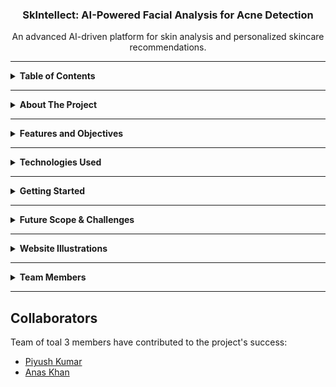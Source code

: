 <a id="readme-top"></a>

<div align="center">
  <h3 align="center">SkIntellect: AI-Powered Facial Analysis for Acne Detection</h3>
  <p align="center">
    An advanced AI-driven platform for skin analysis and personalized skincare recommendations.
    <br />
  </p>
</div>

---

<details>
  <summary><strong>Table of Contents</strong></summary>
  <ol>
    <li><a href="#about-the-project">About The Project</a></li>
    <li><a href="#features-and-objectives">Features and Objectives</a></li>
    <li><a href="#technologies-used">Technologies Used</a></li>
    <li><a href="#getting-started">Getting Started</a></li>
    <li><a href="#future-scope-and-challenges-faced">Future Scope & Challenges</a></li>
    <li><a href="#website-illustrations">Website Illustrations</a></li>
    <li><a href="#team-members">Team Members</a></li>
  </ol>
</details>

---

<a id="about-the-project"></a>
<details>
  <summary><strong>About The Project</strong></summary>
  <p>
    <strong>SkIntellect</strong> is an AI-powered dermatological tool that detects acne, evaluates skin conditions, and recommends personalized skincare solutions. It integrates deep learning with real-time facial analysis to ensure precise and accessible skincare management.
  </p>
</details>

---

<a id="features-and-objectives"></a>
<details>
  <summary><strong>Features and Objectives</strong></summary>
  <ul>
    <li>AI-Based Acne Detection</li>
    <li>Oiliness Level Assessment</li>
    <li>Personalized Skincare Recommendations</li>
    <li>Dermatologist Appointment Booking</li>
    <li>Progress Tracking for Skin Health</li>
    <li>Secure User Authentication and Data Encryption</li>
  </ul>
</details>

---

<a id="technologies-used"></a>
<details>
  <summary><strong>Technologies Used</strong></summary>
  <ul>
    <li>Frontend: React.js, Tailwind CSS</li>
    <li>Backend: Flask (Python)</li>
    <li>Database: SQLite3</li>
    <li>AI Models: YOLO, OpenCV, TensorFlow</li>
    <li>Deployment: Render</li>
  </ul>
</details>

---

<a id="getting-started"></a>
<details>
  <summary><strong>Getting Started</strong></summary>
  
  <details>
    <summary><strong>Prerequisites</strong></summary>
    <ul>
      <li>Python 3.8+</li>
      <li>Node.js & npm</li>
      <li>Virtual Environment (venv or conda)</li>
    </ul>
  </details>

  <details>
    <summary><strong>Installation</strong></summary>
    <ol>
      <li>Clone the Repository:
      <pre><code class="bash">git clone https://github.com/your-repo/SkIntellect.git
cd SkIntellect</code></pre></li>
      <li>Setup Backend:
      <pre><code class="bash">cd backend
pip install -r requirements.txt
python app.py</code></pre></li>
      <li>Setup Frontend:
      <pre><code class="bash">cd frontend
npm install
npm start</code></pre></li>
      <li>Run the Project:
        <ul>
          <li>Access at <code>http://localhost:3000</code></li>
        </ul>
      </li>
    </ol>
  </details>
</details>

---

<a id="future-scope-and-challenges-faced"></a>
<details>
  <summary><strong>Future Scope & Challenges</strong></summary>
  <ul>
    <li>Expanding detection to additional dermatological conditions.</li>
    <li>Integrating an AI-driven chatbot for skincare queries.</li>
    <li>Enhancing AI models for better accuracy and real-time processing.</li>
  </ul>
  
  <strong>Challenges Faced:</strong>
  <ul>
    <li>Data diversity for unbiased AI predictions.</li>
    <li>Optimizing YOLO models for efficient performance.</li>
    <li>Simplifying UI for broader accessibility.</li>
  </ul>
</details>

---

<a id="website-illustrations"></a>
<details>
  <summary><strong>Website Illustrations</strong></summary>
  <p>Include screenshots showcasing:</p>
  <ul>
    <li>AI-Based Acne Detection Results</li>
    <li>Product Recommendations</li>
    <li>Dermatologist Booking System</li>
  </ul>
</details>

---

<a id="team-members"></a>
<details>
  <summary><strong>Team Members</strong></summary>
  <ul>
    <li><strong>Madhav Choudhary</strong> - Project Lead</li>
    <li><strong>Team Member 2</strong> - AI/ML Engineer</li>
    <li><strong>Team Member 3</strong> - Full Stack Developer</li>
    <li><strong>Team Member 4</strong> - UI/UX Designer</li>
  </ul>
</details>

---
## Collaborators

Team of toal 3 members have contributed to the project's success:

- [Piyush Kumar](https://github.com/piyushkumar24)
- [Anas Khan](https://github.com/khananas007)




